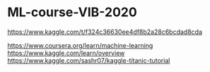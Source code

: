 # ML-course-VIB-2020


https://www.kaggle.com/t/f324c36630ee4df8b2a28c6bcdad8cda

https://www.coursera.org/learn/machine-learning
https://www.kaggle.com/learn/overview
https://www.kaggle.com/sashr07/kaggle-titanic-tutorial
